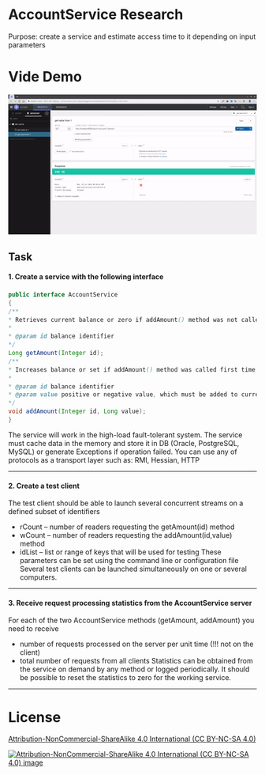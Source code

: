 # AccountService Research
Purpose: create a service and estimate access time to it depending on input parameters

# Vide Demo
[![VIDEO](site/demo.gif)](https://www.youtube.com/watch?v=ja0uILSlcS4)

## Task
#### 1. Create a service with the following interface

```java
public interface AccountService
{
/**
* Retrieves current balance or zero if addAmount() method was not called before for specified id
*
* @param id balance identifier
*/
Long getAmount(Integer id);
/**
* Increases balance or set if addAmount() method was called first time
*
* @param id balance identifier
* @param value positive or negative value, which must be added to current balance
*/
void addAmount(Integer id, Long value);
}
```

The service will work in the high-load fault-tolerant system.
The service must cache data in the memory and store it in DB (Oracle, PostgreSQL, MySQL)
or generate Exceptions if operation failed.
You can use any of protocols as a transport layer such as: RMI, Hessian, HTTP

------------------------------------------------------------------------------------------------------

#### 2. Create a test client

The test client should be able to launch several concurrent streams on a defined subset of identifiers
- rCount – number of readers requesting the getAmount(id) method
- wCount – number of readers requesting the addAmount(id,value) method
- idList – list or range of keys that will be used for testing
These parameters can be set using the command line or configuration file
Several test clients can be launched simultaneously on one or several computers.

------------------------------------------------------------------------------------------------------
#### 3. Receive request processing statistics from the AccountService server

For each of the two AccountService methods (getAmount, addAmount) you need to receive
- number of requests processed on the server per unit time (!!! not on the client)
- total number of requests from all clients
Statistics can be obtained from the service on demand by any method
or logged periodically.
It should be possible to reset the statistics to zero for the working service.

------------------------------------------------------------------------------------------------------

# License
[Attribution-NonCommercial-ShareAlike 4.0 International (CC BY-NC-SA 4.0)](https://creativecommons.org/licenses/by-nc-sa/4.0/)

[![Attribution-NonCommercial-ShareAlike 4.0 International (CC BY-NC-SA 4.0) image](https://licensebuttons.net/l/by-nc-sa/4.0/88x31.png)](https://creativecommons.org/licenses/by-nc-sa/4.0/)